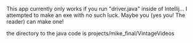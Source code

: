 This app currently only works if you run "driver.java" inside of Intellij...
I attempted to make an exe with no such luck. Maybe you (yes you! The reader)
can make one!

the directory to the java code is projects/mike_final/VintageVideos 
